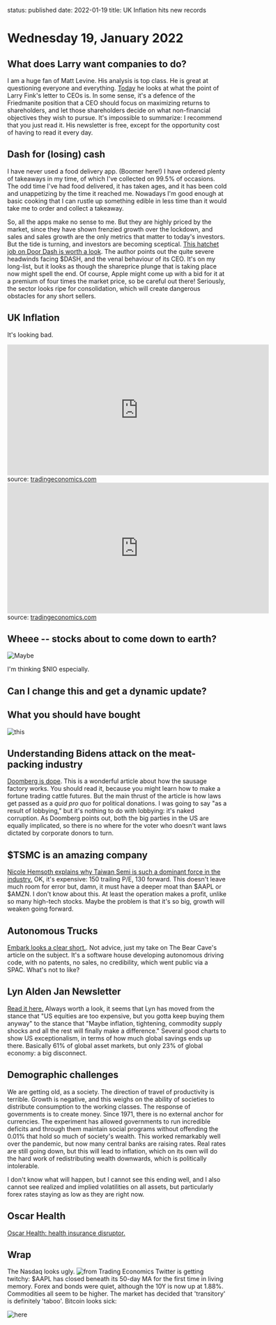 status: published
date: 2022-01-19
title: UK Inflation hits new records

# Wednesday 19, January 2022

## What does Larry want companies to do?

I am a huge fan of Matt Levine.
His analysis is top class.
He is great at questioning everyone and everything.
[Today](https://www.bloomberg.com/opinion/articles/2022-01-18/blackrock-still-likes-capitalism) he looks
at what the point of Larry Fink's letter to CEOs is.
In some sense, it's a defence of the Friedmanite position that a CEO should focus on maximizing returns to shareholders, 
and let those shareholders decide on what non-financial objectives they wish to pursue.
It's impossible to summarize: I recommend that you just read it.
His newsletter is free, except for the opportunity cost of having to read it every day.

## Dash for (losing) cash

I have never used a food delivery app. (Boomer here!) 
I have ordered plenty of takeaways in my time, of which I've collected on 99.5% of occasions.
The odd time I've had food delivered, it has taken ages, and it has been cold and unappetizing by the time it reached me.
Nowadays I'm good enough at basic cooking that I can rustle up something edible in less time than it would take me to order and collect a takeaway.

So, all the apps make no sense to me. But they are highly priced by the market, since they have shown frenzied growth over the lockdown,
and sales and sales growth are the only metrics that matter to today's investors.
But the tide is turning, and investors are becoming sceptical.
[This hatchet job on Door Dash is worth a look](https://seekingalpha.com/article/4480216-doordash-pandemic-peak-will-come-down-to-earth).
The author points out the quite severe headwinds facing $DASH, and the venal behaviour of its CEO.
It's on my long-list, but it looks as though the shareprice plunge that is taking place now might spell the end.
Of course, Apple might come up with a bid for it at a premium of four times the market price, so be careful out there!
Seriously, the sector looks ripe for consolidation, which will create dangerous obstacles for any short sellers.


## UK Inflation 

It's looking bad.

<iframe src='https://tradingeconomics.com/embed/?s=ukrpcjyr&v=202201190724v20200908&h=300&w=600&ref=/united-kingdom/inflation-cpi' height='300' width='600'  frameborder='0' scrolling='no'></iframe><br />source: <a href='https://tradingeconomics.com/united-kingdom/inflation-cpi'>tradingeconomics.com</a>

<iframe src='https://tradingeconomics.com/embed/?s=gbrcppy&v=202201190723v20200908&h=300&w=600&ref=/united-kingdom/core-producer-prices-yoy' height='300' width='600'  frameborder='0' scrolling='no'></iframe><br />source: <a href='https://tradingeconomics.com/united-kingdom/core-producer-prices-yoy'>tradingeconomics.com</a>

## Wheee -- stocks about to come down to earth?

![Maybe](https://pbs.twimg.com/media/FI_bHQqVcAsL0g0?format=png&name=medium)

I'm thinking $NIO especially.

## Can I change this and get a dynamic update?


## What you should have bought

![this]({attach}high-growth.png)

## Understanding Bidens attack on the meat-packing industry

[Doomberg is dope](https://doomberg.substack.com/p/political-hamburglars).
This is a wonderful article about how the sausage factory works. 
You should read it, because you might learn how to make a fortune trading cattle futures.
But the main thrust of the article is how laws get passed as a _quid pro quo_ for political donations.
I was going to say "as a result of lobbying," but it's nothing to do with lobbying: it's naked corruption.
As Doomberg points out, both the big parties in the US are equally implicated, so there is no where for the voter who 
doesn't want laws dictated by corporate donors to turn.

## $TSMC is an amazing company

[Nicole Hemsoth explains why Taiwan Semi is such a dominant force in the industry.](https://www.fabricatedknowledge.com/p/tsmc-earnings-the-handoff-from-mobile?r=nmbt&utm_campaign=post&utm_medium=email)
OK, it's expensive: 150 trailing P/E, 130 forward. This doesn't leave much room for error but, damn, it must have a deeper moat than $AAPL or $AMZN. 
I don't know about this. At least the operation makes a profit, unlike so many high-tech stocks.
Maybe the problem is that it's so big, growth will weaken going forward.

## Autonomous Trucks

[Embark looks a clear short.](https://thebearcave.substack.com/p/problems-at-embark-technology-embk?r=nmbt&utm_campaign=post&utm_medium=web). Not advice, just my take on The Bear Cave's article on the subject. 
It's a software house developing autonomous driving code, with no patents, no sales, no credibility, which went public via a SPAC.
What's not to like?

## Lyn Alden Jan Newsletter

[Read it here.](https://www.lynalden.com/january-2022-newsletter/)
Always worth a look, it seems that Lyn has moved from the stance that "US equities are too expensive, but you gotta keep buying them anyway" to the stance that "Maybe inflation, tightening, commodity supply shocks and all the rest will finally make a difference."
Several good charts to show US exceptionalism, in terms of how much global savings ends up there. Basically 61% of global asset markets, but only 23% of global economy: a big disconnect.

## Demographic challenges

We are getting old, as a society. The direction of travel of productivity is terrible. Growth is negative, and this weighs on the ability of societies to distribute consumption to the working classes.
The response of governments is to create money. Since 1971, there is no external anchor for currencies. 
The experiment has allowed governments to run incredible deficits and through them maintain social programs without 
offending the 0.01% that hold so much of society's wealth.
This worked remarkably well over the pandemic, but now many central banks are raising rates.
Real rates are still going down, but this will lead to inflation, which on its own will do the hard work of redistributing wealth downwards, which is politically intolerable.

I don't know what will happen, but I cannot see this ending well, and I also cannot see realized and implied volatilities on 
all assets, but particularly forex rates staying as low as they are right now.

## Oscar Health

[Oscar Health: health insurance disruptor.](https://www.notboring.co/p/the-oscar-puzzle?r=nmbt&utm_campaign=post&utm_medium=email)

## Wrap

The Nasdaq looks ugly. 
![from Trading Economics]({attach}ndx_ind.svg)
Twitter is getting twitchy: $AAPL has closed beneath its 50-day MA for the first time in living memory.
Forex and bonds were quiet, although the 10Y is now up at 1.88%.
Commodities all seem to be higher. 
The market has decided that 'transitory' is definitely 'taboo'.
Bitcoin looks sick:

![here](https://www.tradingview.com/x/STMSyGpV/)

